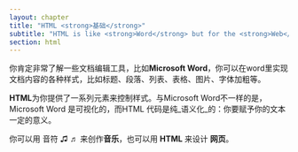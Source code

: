 ```yaml
---
layout: chapter
title: "HTML <strong>基础</strong>"
subtitle: "HTML is like <strong>Word</strong> but for the <strong>Web</strong>"
section: html
---
```




你肯定非常了解一些文档编辑工具，比如<strong>Microsoft Word</strong>，你可以在word里实现文档内容的各种样式，比如标题、段落、列表、表格、图片、字体加粗等。

**HTML**为你提供了一系列元素来控制样式。与Microsoft Word不一样的是，Microsoft Word 是可视化的，而HTML 代码是纯_语义化_的：你要赋予你的文本一定的意义。

你可以用 音符 ♫ ♬ 来创作**音乐**，也可以用 **HTML** 来设计 **网页**。